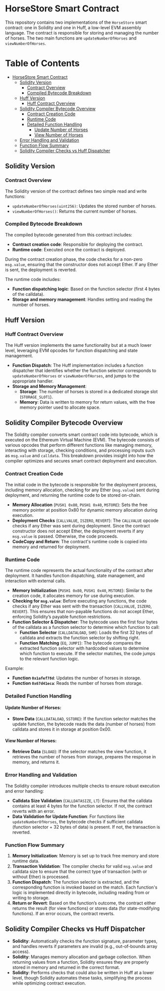 # HorseStore Smart Contract

This repository contains two implementations of the `HorseStore` smart contract: one in Solidity and one in Huff, a low-level EVM assembly language. The contract is responsible for storing and managing the number of horses. The two main functions are `updateNumberOfHorses` and `viewNumberOfHorses`.

# Table of Contents

- [HorseStore Smart Contract](#horsestore-smart-contract)
  - [Solidity Version](#solidity-version)
    - [Contract Overview](#contract-overview)
    - [Compiled Bytecode Breakdown](#compiled-bytecode-breakdown)
  - [Huff Version](#huff-version)
    - [Huff Contract Overview](#huff-contract-overview)
  - [Solidity Compiler Bytecode Overview](#solidity-compiler-bytecode-overview)
    - [Contract Creation Code](#contract-creation-code)
    - [Runtime Code](#runtime-code)
    - [Detailed Function Handling](#detailed-function-handling)
      - [Update Number of Horses](#update-number-of-horses)
      - [View Number of Horses](#view-number-of-horses)
  - [Error Handling and Validation](#error-handling-and-validation)
  - [Function Flow Summary](#function-flow-summary)
  - [Solidity Compiler Checks vs Huff Dispatcher](#solidity-compiler-checks-vs-huff-dispatcher)

## Solidity Version

### Contract Overview
The Solidity version of the contract defines two simple read and write functions:

- `updateNumberOfHorses(uint256)`: Updates the stored number of horses.
- `viewNumberOfHorses()`: Returns the current number of horses.

### Compiled Bytecode Breakdown
The compiled bytecode generated from this contract includes:

- **Contract creation code**: Responsible for deploying the contract.
- **Runtime code**: Executed once the contract is deployed.

During the contract creation phase, the code checks for a non-zero `msg.value`, ensuring that the constructor does not accept Ether. If any Ether is sent, the deployment is reverted.

The runtime code includes:

- **Function dispatching logic**: Based on the function selector (first 4 bytes of the calldata).
- **Storage and memory management**: Handles setting and reading the number of horses.

## Huff Version

### Huff Contract Overview
The Huff version implements the same functionality but at a much lower level, leveraging EVM opcodes for function dispatching and state management.

- **Function Dispatch**: The Huff implementation includes a function dispatcher that identifies whether the function selector corresponds to `updateNumberOfHorses` or `viewNumberOfHorses`, and jumps to the appropriate handler.
- **Storage and Memory Management**: 
  - **Storage**: The number of horses is stored in a dedicated storage slot (`STORAGE_SLOT1`).
  - **Memory**: Data is written to memory for return values, with the free memory pointer used to allocate space.

## Solidity Compiler Bytecode Overview
The Solidity compiler converts smart contract code into bytecode, which is executed on the Ethereum Virtual Machine (EVM). The bytecode consists of various opcodes that perform different functions like managing memory, interacting with storage, checking conditions, and processing inputs such as `msg.value` and `calldata`. This breakdown provides insight into how the compiler optimizes and secures smart contract deployment and execution.

### Contract Creation Code
The initial code in the bytecode is responsible for the deployment process, including memory allocation, checking for any Ether (`msg.value`) sent during deployment, and returning the runtime code to be stored on-chain.

- **Memory Allocation** (`PUSH1 0x80`, `PUSH1 0x40`, `MSTORE`): Sets the free memory pointer at position 0x80 for dynamic memory allocation during execution.
- **Deployment Checks** (`CALLVALUE`, `ISZERO`, `REVERT`): The `CALLVALUE` opcode checks if any Ether was sent during deployment. Since the contract constructor does not accept Ether, the deployment reverts if any `msg.value` is passed. Otherwise, the code proceeds.
- **CodeCopy and Return**: The contract's runtime code is copied into memory and returned for deployment.

### Runtime Code
The runtime code represents the actual functionality of the contract after deployment. It handles function dispatching, state management, and interaction with external calls.

- **Memory Initialization** (`PUSH1 0x80`, `PUSH1 0x40`, `MSTORE`): Similar to the creation code, it allocates memory for use during execution.
- **Checking for `msg.value`**: Before executing any functions, the code checks if any Ether was sent with the transaction (`CALLVALUE`, `ISZERO`, `REVERT`). This ensures that non-payable functions do not accept Ether, enforcing Solidity’s payable function restrictions.
- **Function Selector & Dispatcher**: The bytecode uses the first four bytes of the calldata as a function selector to determine which function to call:
  - **Function Selector** (`CALLDATALOAD`, `SHR`): Loads the first 32 bytes of calldata and extracts the function selector by shifting right.
  - **Function Matching** (`EQ`, `JUMPI`): The bytecode compares the extracted function selector with hardcoded values to determine which function to execute. If the selector matches, the code jumps to the relevant function logic.
  
Example:
- **Function `0x1afef78d`**: Updates the number of horses in storage.
- **Function `0x67d41eca`**: Reads the number of horses from storage.

### Detailed Function Handling

#### Update Number of Horses:
- **Store Data** (`CALLDATALOAD`, `SSTORE`): If the function selector matches the update function, the bytecode reads the data (number of horses) from calldata and stores it in storage at position 0x00.

#### View Number of Horses:
- **Retrieve Data** (`SLOAD`): If the selector matches the view function, it retrieves the number of horses from storage, prepares the response in memory, and returns it.

### Error Handling and Validation
The Solidity compiler introduces multiple checks to ensure robust execution and error handling:

- **Calldata Size Validation** (`CALLDATASIZE`, `LT`): Ensures that the calldata contains at least 4 bytes for the function selector. If not, the contract reverts with an error.
- **Data Validation for Update Function**: For functions like `updateNumberOfHorses`, the bytecode checks if sufficient calldata (function selector + 32 bytes of data) is present. If not, the transaction is reverted.

### Function Flow Summary

1. **Memory Initialization**: Memory is set up to track free memory and store runtime data.
2. **Transaction Validation**: The compiler checks for valid `msg.value` and calldata size to ensure that the correct type of transaction (with or without Ether) is processed.
3. **Function Dispatch**: The function selector is extracted, and the corresponding function is invoked based on the match. Each function's logic is implemented directly in bytecode, including reading from or writing to storage.
4. **Return or Revert**: Based on the function’s outcome, the contract either returns the result (for view functions) or stores data (for state-modifying functions). If an error occurs, the contract reverts.

## Solidity Compiler Checks vs Huff Dispatcher
- **Solidity**: Automatically checks the function signature, parameter types, and handles reverts if parameters are invalid (e.g., out-of-bounds array access).
- **Solidity**: Manages memory allocation and garbage collection. When returning values from a function, Solidity ensures they are properly stored in memory and returned in the correct format.
- **Solidity**: Performs checks that could also be written in Huff at a lower level, though Solidity automates these tasks, simplifying the process while optimizing contract execution.
